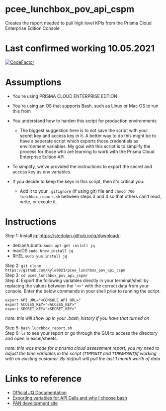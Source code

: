 # pcee_lunchbox_pov_api_cspm
Creates the report needed to pull high level KPIs from the Prisma Cloud Enterprise Edition Console

# Last confirmed working 10.05.2021
[![CodeFactor](https://www.codefactor.io/repository/github/kyle9021/pcee_lunchbox_pov_api_cspm/badge)](https://www.codefactor.io/repository/github/kyle9021/pcee_lunchbox_pov_api_cspm)

# Assumptions

* You're using PRISMA CLOUD ENTERPRISE EDTION
* You're using an OS that supports Bash, such as Linux or Mac OS to run this from
* You understand how to harden this script for production environments

  * The biggest suggestion here is to not save the script with your secret key and access key in it. A better way to do this might be to have a seperate script which exports those credentials as environment variables. My goal with this script is to simplify the process for those who are learning to work with the Prisma Cloud Enterprise Edition API. 

* To simplify, we've provided the instructions to export the secret and access key as env variables. 
  
* If you decide to keep the keys in this script, then it's critical you:
  
   * Add it to your `.gitignore` (if using git) file and `chmod 700 lunchbox_report.sh` between steps 3 and 4 so that others can't read, write, or excute it. 

# Instructions

Step 1:  Install jq: https://stedolan.github.io/jq/download/:

* debian/ubuntu `sudo apt-get install jq`
* macOS `sudo brew install jq`
* RHEL `sudo yum install jq`
         
Step 2:  `git clone https://github.com/Kyle9021/pcee_lunchbox_pov_api_cspm`  
Step 3:  `cd pcee_lunchbox_pov_api_cspm/`  
Step 4:  Export the following variables directly in your terminal/shell by replacing the values between the `"<>"` with the correct data from your console. Enter the below commands in your shell prior to running the script.    

```
export API_URL="<CONSOLE_API_URL>"
export ACCESS_KEY="<ACCESS_KEY>"
export SECRET_KEY="<SECRET_KEY>"
```
_note: this will show up in your .bash_history if you have that turned on_


Step 5:  `bash lunchbox_report.sh`  
Step 6:  `ls` to see your report or go through the GUI to access the directory and open in excel/sheets.  

_note: this was made for a prisma cloud assessment report, you my need to adjust the time variables in the script (`TIMEUNIT` and `TIMEAMOUNT`)if working with an existing customer. By default will pull the last 1 month worth of data_

# Links to reference

* [Official JQ Documentation](https://stedolan.github.io/jq/manual/)
* [Exporting variables for API Calls and why I choose bash](https://apiacademy.co/2019/10/devops-rest-api-execution-through-bash-shell-scripting/)
* [PAN development site](https://prisma.pan.dev/)
